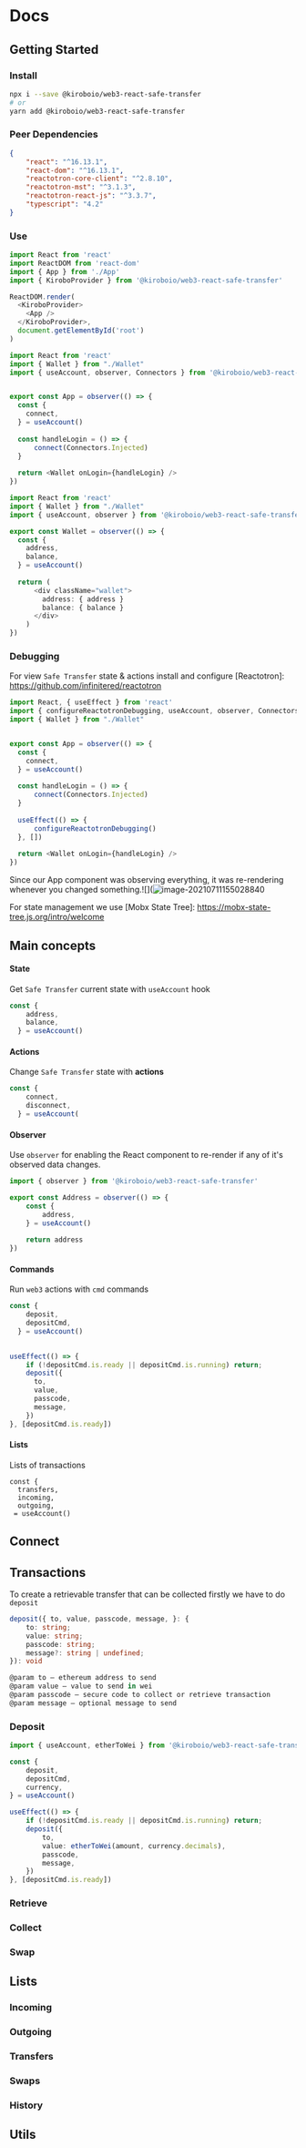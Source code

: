 # Docs



## Getting Started



### Install

```sh
npx i --save @kiroboio/web3-react-safe-transfer
# or
yarn add @kiroboio/web3-react-safe-transfer
```



###  Peer Dependencies

```json
{
    "react": "^16.13.1",
    "react-dom": "^16.13.1",
    "reactotron-core-client": "^2.8.10",
    "reactotron-mst": "^3.1.3",
    "reactotron-react-js": "^3.3.7",
    "typescript": "4.2"
}
```



### Use

```typescript
import React from 'react'
import ReactDOM from 'react-dom'
import { App } from './App'
import { KiroboProvider } from '@kiroboio/web3-react-safe-transfer'

ReactDOM.render(
  <KiroboProvider>
    <App />
  </KiroboProvider>,
  document.getElementById('root')
)

```

```typescript
import React from 'react'
import { Wallet } from "./Wallet"
import { useAccount, observer, Connectors } from '@kiroboio/web3-react-safe-transfer/lib'


export const App = observer(() => {
  const {
    connect,
  } = useAccount()
  
  const handleLogin = () => {
      connect(Connectors.Injected)
  }
    
  return <Wallet onLogin={handleLogin} />
})
```

```typescript
import React from 'react'
import { Wallet } from "./Wallet"
import { useAccount, observer } from '@kiroboio/web3-react-safe-transfer/lib'

export const Wallet = observer(() => {
  const {
    address,
    balance,
  } = useAccount()
    
  return (
      <div className="wallet">
      	address: { address }
        balance: { balance }                 
      </div>
   	)
})
```



### Debugging

For view `Safe Transfer` state & actions install and configure [Reactotron]: https://github.com/infinitered/reactotron



```typescript
import React, { useEffect } from 'react'
import { configureReactotronDebugging, useAccount, observer, Connectors  } from '@kiroboio/web3-react-safe-transfer'
import { Wallet } from "./Wallet"


export const App = observer(() => {
  const {
    connect,
  } = useAccount()
  
  const handleLogin = () => {
      connect(Connectors.Injected)
  }
  
  useEffect(() => {
      configureReactotronDebugging()
  }, [])
    
  return <Wallet onLogin={handleLogin} />
})
```

Since our App component was observing everything, it was re-rendering whenever you changed something.![](![image-20210711155028840](/home/sergey/.config/Typora/typora-user-images/image-20210711155028840.png)



For state management we use [Mobx State Tree]: https://mobx-state-tree.js.org/intro/welcome

## Main concepts

#### State

Get `Safe Transfer` current state with `useAccount` hook

```typescript
const {
    address,
    balance,
  } = useAccount()
```

#### Actions

Change `Safe Transfer`  state with **actions**

```typescript
const {
    connect,
    disconnect,
  } = useAccount(
```
#### Observer

Use `observer` for enabling the React component to re-render if any of it's observed data changes. 

```typescript
import { observer } from '@kiroboio/web3-react-safe-transfer'

export const Address = observer(() => {
    const {
    	address,
  	} = useAccount()
    
    return address
})
```

#### Commands

Run `web3` actions with `cmd` commands

```typescript
const {
    deposit,
    depositCmd,
  } = useAccount()
  

useEffect(() => {
    if (!depositCmd.is.ready || depositCmd.is.running) return;
    deposit({
      to,
      value,
      passcode,
      message,
    })
}, [depositCmd.is.ready])
```



#### Lists

 Lists of transactions 

```
const {
  transfers,
  incoming,
  outgoing,
 = useAccount()
```



## Connect



## Transactions

To create a retrievable transfer that can be collected firstly we have to do `deposit`

```typescript
deposit({ to, value, passcode, message, }: {
    to: string;
    value: string;
    passcode: string;
    message?: string | undefined;
}): void

@param to — ethereum address to send
@param value — value to send in wei
@param passcode — secure code to collect or retrieve transaction
@param message — optional message to send
```



### Deposit

```typescript
import { useAccount, etherToWei } from '@kiroboio/web3-react-safe-transfer

const {
    deposit,
    depositCmd,
    currency,
} = useAccount()

useEffect(() => {
    if (!depositCmd.is.ready || depositCmd.is.running) return;
    deposit({
        to,
        value: etherToWei(amount, currency.decimals),
        passcode,
        message,
    })
}, [depositCmd.is.ready])
```



### Retrieve

### Collect

### Swap



## Lists



### Incoming

### Outgoing

### Transfers

### Swaps

### History



## Utils

